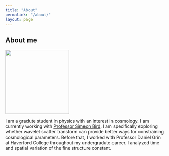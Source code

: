 ```yaml
---
title: "About"
permalink: "/about/"
layout: page
---
```


## About me
 


<img src="https://user-images.githubusercontent.com/97810883/206708712-66f84c3f-395c-42a6-80b9-6d98b1667222.jpg" float: right alt="" width="200" height="200"  /><div>I am a gradute student in physics with an interest in cosmology. I am currently working with [Professor Simeon Bird][Simeon-Bird]. I am specifically exploring whether wavelet scatter transform can provide better ways for constraining cosmological parameters. Before that, I worked with Professor Daniel Grin at Haverford College throughout my undergradute career. I analyzed time and spatial variation of the fine structure constant.</div>

[Simeon-Bird]: https://sbird.github.io

